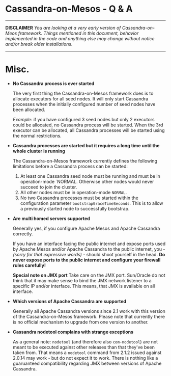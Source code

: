 Cassandra-on-Mesos - Q &amp; A
==============================

------------

**DISCLAIMER**
_You are looking at a very early version of Cassandra-on-Meos framework. Things mentioned in this
document, behavior implemented in the code and anything else may change without notice and/or break older installations._

------------

# Misc.

* **No Cassandra process is ever started**

  The very first thing the Cassandra-on-Mesos framework does is to allocate
  executors for all seed nodes. It will only start Cassandra processes when the initially configured number of seed
  nodes have been allocated.
  
  _Example:_ if you have configured 3 seed nodes but only 2 executors could be allocated, no Cassandra process
  will be started. When the 3rd executor can be allocated, all Cassandra processes will be started using the normal
  restrictions.

* **Cassandra processes are started but it requires a long time until the whole cluster is running**

  The Cassandra-on-Mesos
  framework currently defines the following limitations before a Cassandra process can be started:
  
  1. At least one Cassandra seed node must be running and must be in operation-mode `NORMAL.
     Otherwise other nodes would never succeed to join the cluster.
  1. All other nodes must be in operation-mode `NORMAL`.
  1. No two Cassandra processes must be started within the configuration parameter `bootstrapGraceTimeSeconds`.
     This is to allow a previously started node to successfully bootstrap.

* **Are multi homed servers supported**

  Generally yes, if you configure Apache Mesos and Apache Cassandra correctly.

  If you have an interface facing the public internet and expose ports used by Apache Mesos and/or
  Apache Cassandra to the public internet, you - _(sorry for that expressive words)_ - should shoot yourself
  in the head. **Do never expose ports to the public internet and configure your firewall rules carefully!**
  
  **Special note on JMX port** Take care on the JMX port. Sun/Oracle do not think that it may make sense to
  bind the JMX network listener to a specific IP and/or interface. This means, that JMX is available on all
  interface.

* **Which versions of Apache Cassandra are supported**

  Generally all Apache Cassandra versions since 2.1 work with this version of the Cassandra-on-Mesos framework.
  Please note that currently there is no official mechanism to upgrade from one version to another.

* **Cassandra nodetool complains with strange exceptions**

  As a general note: `nodetool` (and therefore also `com-nodetool`) are not meant to be executed against
  other releases than that they've been taken from. That means a `nodetool` command from 2.1.2 issued against
  2.0.14 may work - but do not expect it to work. There is nothing like a guaruanteed compatibility regarding
  JMX between versions of Apache Cassandra.
